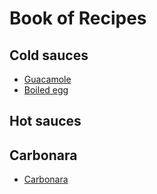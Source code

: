# Book of Recipes

## Cold sauces
* [Guacamole](guacamole.md)
* [Boiled egg](boiledegg.md)

## Hot sauces

## Carbonara
* [Carbonara](carbonara.md)